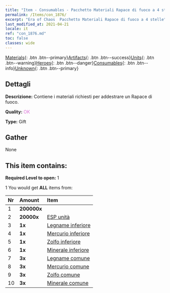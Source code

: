 ```yaml
---
title: "Item - Consumables - Pacchetto Materiali Rapace di fuoco a 4 stelle"
permalink: /Items/con_1876/
excerpt: "Era of Chaos  Pacchetto Materiali Rapace di fuoco a 4 stelle"
last_modified_at: 2021-04-21
locale: it
ref: "con_1876.md"
toc: false
classes: wide
---
```

 [Materials](/it/Items/){: .btn .btn--primary}[Artifacts](/it/Items/Artifacts/){: .btn .btn--success}[Units](/it/Items/Units/){: .btn .btn--warning}[Heroes](/it/Items/Heroes/){: .btn .btn--danger}[Consumables](/it/Items/Consumables/){: .btn .btn--info}[Unknown](/it/Items/Unknown/){: .btn .btn--primary}

## Dettagli
 **Descrizione:** Contiene i materiali richiesti per addestrare un Rapace di fuoco.

 **Quality:** <span style="color: #DA70D6">OK</span>

 **Type:** Gift

## Gather

  None

## This item contains:

 **Required Level to open:** 1

 1 You would get **ALL** items  from:

  | Nr | Amount |     Item    |
  |:---|:-------|:------------|
  | 1 |  **200000x** | <i class="fas fa-coins"/> |  | 
  | 2 |  **20000x** | [ESP unità](/it/Items/con_902/) |  | 
  | 3 |  **1x** | [Legname inferiore](/it/Items/mat_1/) |  | 
  | 4 |  **1x** | [Mercurio inferiore](/it/Items/mat_2/) |  | 
  | 5 |  **1x** | [Zolfo inferiore](/it/Items/mat_3/) |  | 
  | 6 |  **1x** | [Minerale inferiore](/it/Items/mat_1/) |  | 
  | 7 |  **3x** | [Legname comune](/it/Items/mat_7/) |  | 
  | 8 |  **3x** | [Mercurio comune](/it/Items/mat_8/) |  | 
  | 9 |  **3x** | [Zolfo comune](/it/Items/mat_9/) |  | 
  | 10 |  **3x** | [Minerale comune](/it/Items/mat_6/) |  | 
